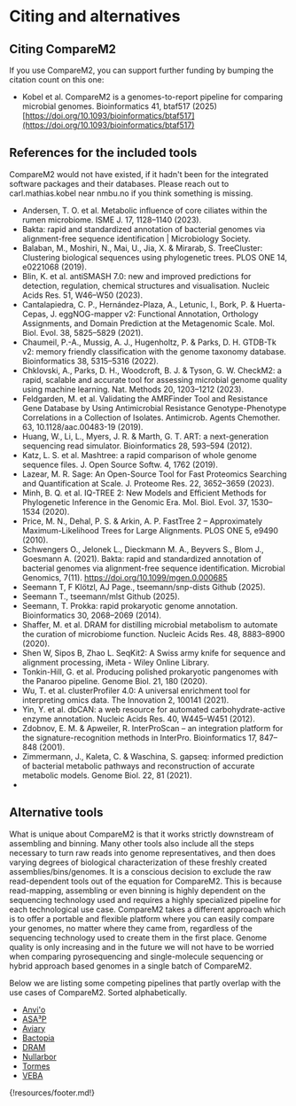 

# Citing and alternatives

## Citing CompareM2

If you use CompareM2, you can support further funding by bumping the citation count on this one:

  - Kobel et al. CompareM2 is a genomes-to-report pipeline for comparing microbial genomes. Bioinformatics 41, btaf517 (2025) [https://doi.org/10.1093/bioinformatics/btaf517](https://doi.org/10.1093/bioinformatics/btaf517)

## References for the included tools

CompareM2 would not have existed, if it hadn't been for the integrated software packages and their databases. Please reach out to carl.mathias.kobel near nmbu.no if you think something is missing.

  - Andersen, T. O. et al. Metabolic influence of core ciliates within the rumen microbiome. ISME J. 17, 1128–1140 (2023).
  - Bakta: rapid and standardized annotation of bacterial genomes via alignment-free sequence identification | Microbiology Society.
  - Balaban, M., Moshiri, N., Mai, U., Jia, X. & Mirarab, S. TreeCluster: Clustering biological sequences using phylogenetic trees. PLOS ONE 14, e0221068 (2019).
  - Blin, K. et al. antiSMASH 7.0: new and improved predictions for detection, regulation, chemical structures and visualisation. Nucleic Acids Res. 51, W46–W50 (2023).
  - Cantalapiedra, C. P., Hernández-Plaza, A., Letunic, I., Bork, P. & Huerta-Cepas, J. eggNOG-mapper v2: Functional Annotation, Orthology Assignments, and Domain Prediction at the Metagenomic Scale. Mol. Biol. Evol. 38, 5825–5829 (2021).
  - Chaumeil, P.-A., Mussig, A. J., Hugenholtz, P. & Parks, D. H. GTDB-Tk v2: memory friendly classification with the genome taxonomy database. Bioinformatics 38, 5315–5316 (2022).
  - Chklovski, A., Parks, D. H., Woodcroft, B. J. & Tyson, G. W. CheckM2: a rapid, scalable and accurate tool for assessing microbial genome quality using machine learning. Nat. Methods 20, 1203–1212 (2023).
  - Feldgarden, M. et al. Validating the AMRFinder Tool and Resistance Gene Database by Using Antimicrobial Resistance Genotype-Phenotype Correlations in a Collection of Isolates. Antimicrob. Agents Chemother. 63, 10.1128/aac.00483-19 (2019).
  - Huang, W., Li, L., Myers, J. R. & Marth, G. T. ART: a next-generation sequencing read simulator. Bioinformatics 28, 593–594 (2012).
  - Katz, L. S. et al. Mashtree: a rapid comparison of whole genome sequence files. J. Open Source Softw. 4, 1762 (2019).
  - Lazear, M. R. Sage: An Open-Source Tool for Fast Proteomics Searching and Quantification at Scale. J. Proteome Res. 22, 3652–3659 (2023).
  - Minh, B. Q. et al. IQ-TREE 2: New Models and Efficient Methods for Phylogenetic Inference in the Genomic Era. Mol. Biol. Evol. 37, 1530–1534 (2020).
  - Price, M. N., Dehal, P. S. & Arkin, A. P. FastTree 2 – Approximately Maximum-Likelihood Trees for Large Alignments. PLOS ONE 5, e9490 (2010).
  - Schwengers O., Jelonek L., Dieckmann M. A., Beyvers S., Blom J., Goesmann A. (2021). Bakta: rapid and standardized annotation of bacterial genomes via alignment-free sequence identification. Microbial Genomics, 7(11). https://doi.org/10.1099/mgen.0.000685
  - Seemann T, F Klötzl, AJ Page., tseemann/snp-dists Github (2025).
  - Seemann T., tseemann/mlst Github (2025).        
  - Seemann, T. Prokka: rapid prokaryotic genome annotation. Bioinformatics 30, 2068–2069 (2014).
  - Shaffer, M. et al. DRAM for distilling microbial metabolism to automate the curation of microbiome function. Nucleic Acids Res. 48, 8883–8900 (2020).
  - Shen W, Sipos B, Zhao L. SeqKit2: A Swiss army knife for sequence and alignment processing, iMeta - Wiley Online Library.
  - Tonkin-Hill, G. et al. Producing polished prokaryotic pangenomes with the Panaroo pipeline. Genome Biol. 21, 180 (2020).
  - Wu, T. et al. clusterProfiler 4.0: A universal enrichment tool for interpreting omics data. The Innovation 2, 100141 (2021).
  - Yin, Y. et al. dbCAN: a web resource for automated carbohydrate-active enzyme annotation. Nucleic Acids Res. 40, W445–W451 (2012).
  - Zdobnov, E. M. & Apweiler, R. InterProScan – an integration platform for the signature-recognition methods in InterPro. Bioinformatics 17, 847–848 (2001).
  - Zimmermann, J., Kaleta, C. & Waschina, S. gapseq: informed prediction of bacterial metabolic pathways and reconstruction of accurate metabolic models. Genome Biol. 22, 81 (2021).
  - 


## Alternative tools

What is unique about CompareM2 is that it works strictly downstream of assembling and binning. Many other tools also include all the steps necessary to turn raw reads into genome representatives, and then does varying degrees of biological characterization of these freshly created assemblies/bins/genomes. It is a conscious decision to exclude the raw read-dependent tools out of the equation for CompareM2. This is because read-mapping, assembling or even binning is highly dependent on the sequencing technology used and requires a highly specialized pipeline for each technological use case. CompareM2 takes a different approach which is to offer a portable and flexible platform where you can easily compare your genomes, no matter where they came from, regardless of the sequencing technology used to create them in the first place. Genome quality is only increasing and in the future we will not have to be worried when comparing pyrosequencing and single-molecule sequencing or hybrid approach based genomes in a single batch of CompareM2. 

Below we are listing some competing pipelines that partly overlap with the use cases of CompareM2. Sorted alphabetically.
  
  - [Anvi'o](https://anvio.org/)
  - [ASA³P](https://github.com/oschwengers/asap)
  - [Aviary](https://github.com/rhysnewell/aviary)
  - [Bactopia](https://github.com/bactopia/bactopia)
  - [DRAM](https://github.com/WrightonLabCSU/DRAM)
  - [Nullarbor](https://github.com/tseemann/nullarbor) 
  - [Tormes](https://github.com/nmquijada/tormes)
  - [VEBA](https://github.com/jolespin/veba)



{!resources/footer.md!}
